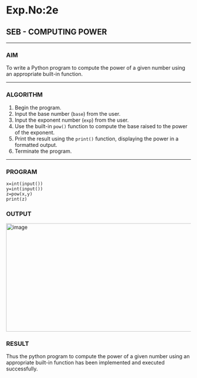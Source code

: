 # Exp.No:2e  
## SEB - COMPUTING POWER

---

### AIM  
To write a Python program to compute the power of a given number using an appropriate built-in function.

---

### ALGORITHM

1. Begin the program.  
2. Input the base number (`base`) from the user.  
3. Input the exponent number (`exp`) from the user.  
4. Use the built-in `pow()` function to compute the base raised to the power of the exponent.  
5. Print the result using the `print()` function, displaying the power in a formatted output.  
6. Terminate the program.

---

### PROGRAM

```
x=int(input())
y=int(input())
z=pow(x,y)
print(z)
```
### OUTPUT
<img width="700" height="296" alt="image" src="https://github.com/user-attachments/assets/8b5635f8-b4f9-4457-8ee6-f0b43a4b3fc8" />

### RESULT
Thus the python program to compute the power of a given number using an appropriate built-in function has been implemented and executed successfully.
